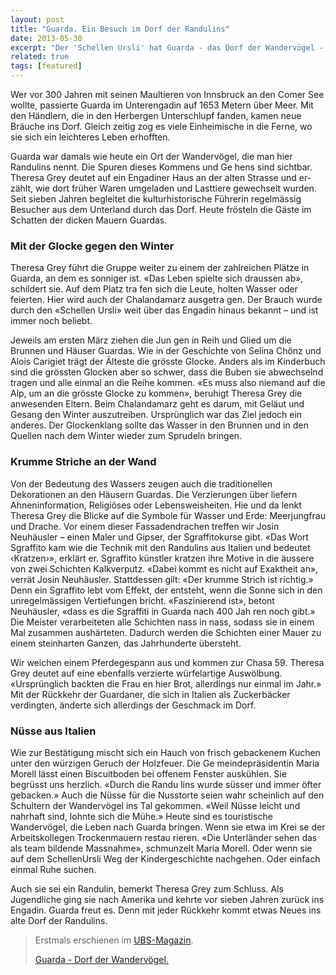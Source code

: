 ```yaml
---
layout: post
title: "Guarda. Ein Besuch im Dorf der Randulins"
date: 2013-05-30
excerpt: "Der 'Schellen Ursli' hat Guarda - das Dorf der Wandervögel - berühmt gemacht. Es lebt seit jeher von 'Randulins': Menschen, die kommen und gehen."
related: true
tags: [featured]
---
```


Wer vor 300 Jahren mit seinen Maultieren von Innsbruck an den Comer See wollte, passierte Guarda im Unterengadin auf 1653 Metern über Meer. Mit den Händlern, die in den Herbergen Unterschlupf fanden, kamen neue Bräuche ins Dorf. Gleich­ zeitig zog es viele Einheimische in die Ferne, wo sie sich ein leichteres Leben erhofften.

Guarda war damals wie heute ein Ort der Wandervögel, die man hier Randulins nennt. Die Spuren dieses Kommens und Ge­ hens sind sichtbar. Theresa Grey deutet auf ein Engadiner Haus an der alten Strasse und er­ zählt, wie dort früher Waren umgeladen und Lasttiere gewechselt wurden. Seit sieben Jahren begleitet die kulturhistorische Führerin regelmässig Besucher aus dem Unterland durch das Dorf. Heute frösteln die Gäste im Schatten der dicken Mauern Guardas.

### Mit der Glocke gegen den Winter

Theresa Grey führt die Gruppe weiter zu einem der zahlreichen Plätze in Guarda, an dem es sonniger ist. «Das Leben spielte sich draussen ab», schildert sie. Auf dem Platz tra­ fen sich die Leute, holten Wasser oder feierten. Hier wird auch der Chalandamarz ausgetra­ gen. Der Brauch wurde durch den «Schellen­ Ursli» weit über das Engadin hinaus bekannt – und ist immer noch beliebt.

Jeweils am ersten März ziehen die Jun­ gen in Reih und Glied um die Brunnen und Häuser Guardas. Wie in der Geschichte von Selina Chönz und Alois Carigiet trägt der Älteste die grösste Glocke. Anders als im Kinderbuch sind die grössten Glocken aber so schwer, dass die Buben sie abwechselnd tragen und alle einmal an die Reihe kommen. «Es muss also niemand auf die Alp, um an die grösste Glocke zu kommen», beruhigt Theresa Grey die anwesenden Eltern. Beim Chalandamarz geht es darum, mit Geläut und Gesang den Winter auszutreiben. Ursprünglich war das Ziel jedoch ein anderes. Der Glockenklang sollte das Wasser in den Brunnen und in den Quellen nach dem Winter wieder zum Sprudeln bringen.

### Krumme Striche an der Wand

Von der Bedeutung des Wassers zeugen auch die traditionellen Dekorationen an den Häusern Guardas. Die Verzierungen über­ liefern Ahneninformation, Religiöses oder Lebensweisheiten. Hie und da lenkt Theresa Grey die Blicke auf die Symbole für Wasser und Erde: Meerjungfrau und Drache. Vor einem dieser Fassadendrachen treffen wir Josin Neuhäusler – einen Maler und Gipser, der Sgraffitokurse gibt. «Das Wort Sgraffito kam wie die Technik mit den Randulins aus Italien und bedeutet ‹Kratzen›», erklärt er. Sgraffito­ künstler kratzen ihre Motive in die äussere von zwei Schichten Kalkverputz. «Dabei kommt es nicht auf Exaktheit an», verrät Josin Neuhäusler. Stattdessen gilt: «Der krumme Strich ist richtig.» Denn ein Sgraffito lebt vom Effekt, der entsteht, wenn die Sonne sich in den unregelmässigen Vertiefungen bricht. «Faszinierend ist», betont Neuhäusler, «dass es die Sgraffiti in Guarda nach 400 Jah­ ren noch gibt.» Die Meister verarbeiteten alle Schichten nass in nass, sodass sie in einem Mal zusammen aushärteten. Dadurch werden die Schichten einer Mauer zu einem steinharten Ganzen, das Jahrhunderte übersteht.

Wir weichen einem Pferdegespann aus und kommen zur Chasa 59. Theresa Grey deutet auf eine ebenfalls verzierte würfelartige Auswölbung. «Ursprünglich backten die Frau­ en hier Brot, allerdings nur einmal im Jahr.» Mit der Rückkehr der Guardaner, die sich in Italien als Zuckerbäcker verdingten, änderte sich allerdings der Geschmack im Dorf.

### Nüsse aus Italien

Wie zur Bestätigung mischt sich ein Hauch von frisch gebackenem Kuchen unter den würzigen Geruch der Holzfeuer. Die Ge­ meindepräsidentin Maria Morell lässt einen Biscuitboden bei offenem Fenster auskühlen. Sie begrüsst uns herzlich. «Durch die Randu­ lins wurde süsser und immer öfter gebacken.» Auch die Nüsse für die Nusstorte seien wahr­ scheinlich auf den Schultern der Wandervögel ins Tal gekommen. «Weil Nüsse leicht und nahrhaft sind, lohnte sich die Mühe.» Heute sind es touristische Wandervögel, die Leben nach Guarda bringen. Wenn sie etwa im Krei­ se der Arbeitskollegen Trockenmauern restau­ rieren. «Die Unterländer sehen das als team­ bildende Massnahme», schmunzelt Maria Morell. Oder wenn sie auf dem Schellen­Ursli­ Weg der Kindergeschichte nachgehen. Oder einfach einmal Ruhe suchen.

Auch sie sei ein Randulin, bemerkt Theresa Grey zum Schluss. Als Jugendliche ging sie nach Amerika und kehrte vor sieben Jahren zurück ins Engadin. Guarda freut es. Denn mit jeder Rückkehr kommt etwas Neues ins alte Dorf der Randulins.

> Erstmals erschienen im [UBS-Magazin][1].
> 
> [Guarda - Dorf der Wandervögel.][2]

 [1]: http://www.ubs.com/ch/de/swissbank/privatkunden/ubs-magazin/home/aktuell/dorf-der-wandervoegel.html
 [2]: /referenzen/guarda.pdf